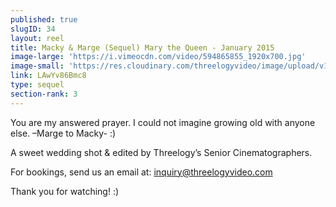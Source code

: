 ```yaml
---
published: true
slugID: 34
layout: reel
title: Macky & Marge (Sequel) Mary the Queen - January 2015
image-large: 'https://i.vimeocdn.com/video/594865855_1920x700.jpg'
image-small: 'https://res.cloudinary.com/threelogyvideo/image/upload/v1530425894/Marge.jpg'
link: LAwYv86Bmc8
type: sequel
section-rank: 3
---
```

You are my answered prayer. I could not imagine growing old with anyone else.  –Marge to Macky- :) 

A sweet wedding shot & edited by Threelogy’s Senior Cinematographers.

For bookings, send us an email at: inquiry@threelogyvideo.com

Thank you for watching! :)
